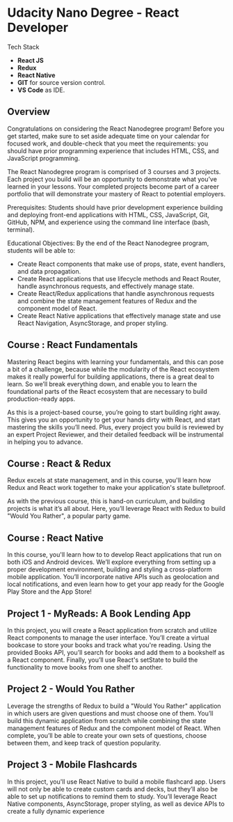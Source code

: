 # Udacity Nano Degree - React Developer 

Tech Stack

 * **React JS** 
 * **Redux** 
 * **React Native** 
 * **GIT** for source version control.
 * **VS Code** as IDE.

## Overview

Congratulations on considering the React Nanodegree program! Before you get started, make sure to set
aside adequate time on your calendar for focused work, and double-check that you meet the requirements:
you should have prior programming experience that includes HTML, CSS, and JavaScript programming.

The React Nanodegree program is comprised of 3 courses and 3 projects. Each project you build will be an
opportunity to demonstrate what you’ve learned in your lessons. Your completed projects become part of a
career portfolio that will demonstrate your mastery of React to potential employers.

Prerequisites:
Students should have prior development experience building and deploying front-end applications with HTML,
CSS, JavaScript, Git, GitHub, NPM, and experience using the command line interface (bash, terminal).

Educational Objectives:
By the end of the React Nanodegree program, students will be able to:
- Create React components that make use of props, state, event handlers, and data propagation.
- Create React applications that use lifecycle methods and React Router, handle asynchronous requests,
and effectively manage state.
- Create React/Redux applications that handle asynchronous requests and combine the state management
features of Redux and the component model of React.
- Create React Native applications that effectively manage state and use React Navigation, AsyncStorage,
and proper styling.

## Course : React Fundamentals

Mastering React begins with learning your fundamentals, and this can pose a bit of a challenge, because
while the modularity of the React ecosystem makes it really powerful for building applications, there is a
great deal to learn. So we’ll break everything down, and enable you to learn the foundational parts of the
React ecosystem that are necessary to build production-ready apps.

As this is a project-based course, you’re going to start building right away. This gives you an opportunity to
get your hands dirty with React, and start mastering the skills you’ll need. Plus, every project you build is
reviewed by an expert Project Reviewer, and their detailed feedback will be instrumental in helping you to
advance.


## Course : React & Redux

Redux excels at state management, and in this course, you'll learn how Redux and React work together to
make your application's state bulletproof.

As with the previous course, this is hand-on curriculum, and building projects is what it’s all about. Here,
you’ll leverage React with Redux to build "Would You Rather", a popular party game.

## Course : React Native

In this course, you'll learn how to to develop React applications that run on both iOS and Android devices.
We’ll explore everything from setting up a proper development environment, building and styling a
cross-platform mobile application. You’ll incorporate native APIs such as geolocation and local notifications,
and even learn how to get your app ready for the Google Play Store and the App Store!


## Project 1 - MyReads: A Book Lending App

In this project, you will create a React application from scratch and utilize React components to manage the
user interface. You’ll create a virtual bookcase to store your books and track what you're reading. Using the
provided Books API, you’ll search for books and add them to a bookshelf as a React component. Finally,
you’ll use React's setState to build the functionality to move books from one shelf to another.

## Project 2 - Would You Rather
Leverage the strengths of Redux to build a "Would You Rather" application in which users are given
questions and must choose one of them. You’ll build this dynamic application from scratch while combining
the state management features of Redux and the component model of React. When complete, you’ll be able
to create your own sets of questions, choose between them, and keep track of question popularity.

## Project 3 - Mobile Flashcards

In this project, you'll use React Native to build a mobile flashcard app. Users will not only be able to create
custom cards and decks, but they’ll also be able to set up notifications to remind them to study. You’ll
leverage React Native components, AsyncStorage, proper styling, as well as device APIs to create a fully
dynamic experience


